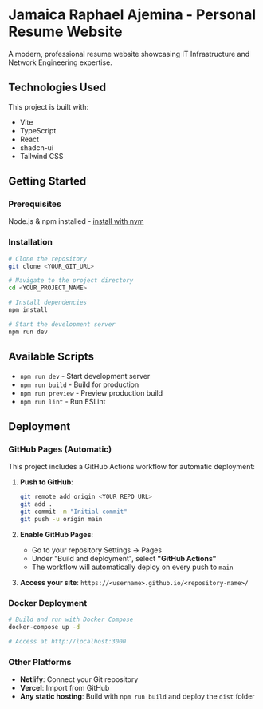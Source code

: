# Jamaica Raphael Ajemina - Personal Resume Website

A modern, professional resume website showcasing IT Infrastructure and Network Engineering expertise.

## Technologies Used

This project is built with:

- Vite
- TypeScript
- React
- shadcn-ui
- Tailwind CSS

## Getting Started

### Prerequisites

Node.js & npm installed - [install with nvm](https://github.com/nvm-sh/nvm#installing-and-updating)

### Installation

```sh
# Clone the repository
git clone <YOUR_GIT_URL>

# Navigate to the project directory
cd <YOUR_PROJECT_NAME>

# Install dependencies
npm install

# Start the development server
npm run dev
```

## Available Scripts

- `npm run dev` - Start development server
- `npm run build` - Build for production
- `npm run preview` - Preview production build
- `npm run lint` - Run ESLint

## Deployment

### GitHub Pages (Automatic)

This project includes a GitHub Actions workflow for automatic deployment:

1. **Push to GitHub**:
   ```sh
   git remote add origin <YOUR_REPO_URL>
   git add .
   git commit -m "Initial commit"
   git push -u origin main
   ```

2. **Enable GitHub Pages**:
   - Go to your repository Settings → Pages
   - Under "Build and deployment", select **"GitHub Actions"**
   - The workflow will automatically deploy on every push to `main`

3. **Access your site**: `https://<username>.github.io/<repository-name>/`

### Docker Deployment

```sh
# Build and run with Docker Compose
docker-compose up -d

# Access at http://localhost:3000
```

### Other Platforms
- **Netlify**: Connect your Git repository
- **Vercel**: Import from GitHub
- **Any static hosting**: Build with `npm run build` and deploy the `dist` folder
